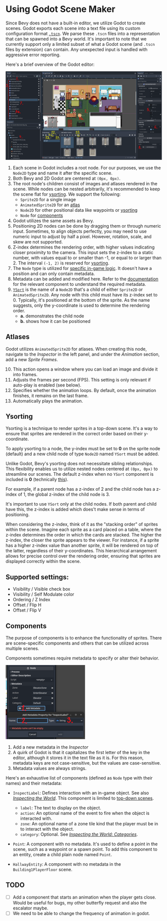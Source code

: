 # Using Godot Scene Maker

Since Bevy does not have a built-in editor, we utilize Godot to create scenes.
Godot exports each scene into a text file using its custom configuration format [`.tscn`][godot-tscn].
We parse these `.tscn` files into a representation that can be spawned into a Bevy world.
It's important to note that we currently support only a limited subset of what a Godot scene (and `.tscn` files by extension) can contain.
Any unexpected input is handled with aggressive error reporting.

Here's a brief overview of the Godot editor:

![Godot editor overview](assets/godot-editor-overview.png)

1. Each scene in Godot includes a root node.
   For our purposes, we use the `Node2D` type and name it after the specific scene.
2. Both Bevy and 2D Godot are centered at `(0px, 0px)`.
3. The root node's children consist of images and atlases rendered in the scene.
   While nodes can be nested arbitrarily, it's recommended to keep the scene flat for [ysorting](#ysorting).
   We support the following:
   - `Sprite2D` for a single image
   - `AnimatedSprite2D` for an [atlas](#atlases)
   - `Node2D` for other positional data like waypoints or [ysorting](#ysorting)
   - `Node` for [components](#components)
4. Godot utilizes the same assets as Bevy.
5. Positioning 2D nodes can be done by dragging them or through numeric input.
   Sometimes, to align objects perfectly, you may need to use numeric input to adjust by half a pixel.
   However, rotation, scale, and skew are not supported.
6. Z-index determines the rendering order, with higher values indicating closer proximity to the camera.
   This input sets the z-index to a static number, with values equal to or smaller than -1, or equal to or larger than 2.
   The interval `(-1, 2)` is reserved for [ysorting](#ysorting).
7. The `Node` type is utilized for [specific in-game logic](#components).
   It doesn't have a position and can only contain metadata.
8. Metadata can be added and modified here.
   Refer to the [documentation](#components) for the relevant component to understand the required metadata.
9. [`YSort`](#ysorting) is the name of a `Node2D` that's a child of either `Sprite2D` or `AnimatedSprite2D`.
   Any node with this child must have its z-index set to 0.
   Typically, it's positioned at the bottom of the sprite.
   As the name suggests, only the y-coordinate is used to determine the rendering order.
   - **a.** demonstrates the child node
   - **b.** shows how it can be positioned

## Atlases

Godot utilizes `AnimatedSprite2D` for atlases.
When creating this node, navigate to the _Inspector_ in the left panel, and under the _Animation_ section, add a new _Sprite Frames_.

10. This action opens a window where you can load an image and divide it into frames.
11. Adjusts the frames per second (FPS).
    This setting is only relevant if auto-play is enabled (see below).
12. Specifies whether the animation loops.
    By default, once the animation finishes, it remains on the last frame.
13. Automatically plays the animation.

## Ysorting

Ysorting is a technique to render sprites in a top-down scene.
It's a way to ensure that sprites are rendered in the correct order based on their y-coordinate.

To apply ysorting to a node, the y-index must be set to **0** on the sprite node (default) and a new child node of type `Node2D` named `YSort` must be added.

Unlike Godot, Bevy's ysorting does not necessitate sibling relationships.
This flexibility enables us to utilize nested nodes centered at `(0px, 0px)` to streamline our scenes.
The default z-index when no `YSort` component is included is **0** (technically [this][f32-epsilon]).

For example, if a parent node has a z-index of 2 and the child node has a z-index of 1, the global z-index of the child node is 3.

It's important to use `YSort` only at the child nodes.
If both parent and child have this, the z-index is added which does't make sense in terms of positioning.

When considering the z-index, think of it as the "stacking order" of sprites within the scene.
Imagine each sprite as a card placed on a table, where the z-index determines the order in which the cards are stacked.
The higher the z-index, the closer the sprite appears to the viewer.
For instance, if a sprite has a higher z-index value than another sprite, it will be rendered on top of the latter, regardless of their y-coordinates.
This hierarchical arrangement allows for precise control over the rendering order, ensuring that sprites are displayed correctly within the scene.

## Supported settings:

- Visibility / Visible check box
- Visibility / Self Modulate color
- Ordering / Z Index
- Offset / Flip H
- Offset / Flip V

## Components

The purpose of components is to enhance the functionality of sprites.
There are scene-specific components and others that can be utilized across multiple scenes.

Components sometimes require metadata to specify or alter their behavior.

![Godot editor metadata](assets/godot-editor-metadata.png)

1. Add a new metadata in the _Inspector_
2. A quirk of Godot is that it capitalizes the first letter of the key in the editor, although it stores it in the text file as it is.
   For this reason, metadata keys are not case-sensitive, but the values are case-sensitive.
3. Metadata values are always strings.

Here's an exhaustive list of components (defined as `Node` type with their names) and their metadata:

- `InspectLabel`: Defines interaction with an in-game object.
  See also [_Inspecting the World_](ability_to_inspect.md).
  This component is limited to [top-down scenes](top_down.md).

  - `label`: The text to display on the object.
  - `action`: An optional name of the event to fire when the object is interacted with.
  - `zone`: An optional name of a zone tile kind that the player must be in to interact with the object.
  - `category`: Optional. See [_Inspecting the World: Categories_](ability_to_inspect.md#categories).

- `Point`: A component with no metadata.
  It's used to define a point in the scene, such as a waypoint or a spawn point.
  To add this component to an entity, create a child plain node named `Point`.

- `HallwayEntity`: A component with no metadata in the `Building1PlayerFloor` scene.

## TODO

- [ ] Add a component that starts an animation when the player gets close.
      Would be useful for bugs, my other butterfly request and also the escalator maybe.
- [ ] We need to be able to change the frequency of animation in godot.

<!-- List of References -->

[godot-tscn]: https://docs.godotengine.org/en/stable/contributing/development/file_formats/tscn.html
[f32-epsilon]: https://doc.rust-lang.org/std/primitive.f32.html#associatedconstant.EPSILON
